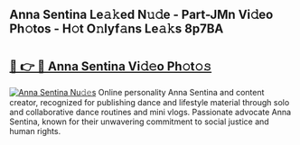 ## Anna Sentina Le𝚊𝚔ed N𝚞𝚍e - Part-JMn Vi𝚍eo Ph𝚘tos - H𝚘t O𝚗lyf𝚊ns Le𝚊𝚔s 8p7BA

# <h2><a href="http://hf455uu.feru.top/?c=Anna+Sentina">🔗 👉 🔴 Anna Sentina Vi𝚍𝚎o Ph𝚘t𝚘𝚜</a></h2>

[![Anna Sentina Nu𝚍𝚎s](https://i.imgur.com/0TWrTi3.gif)](http://hf455uu.feru.top/?c=Anna+Sentina)
Online personality Anna Sentina and content creator, recognized for publishing dance and lifestyle material through solo and collaborative dance routines and mini vlogs. Passionate advocate Anna Sentina, known for their unwavering commitment to social justice and human rights. 
